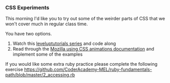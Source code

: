 ### CSS Experiments

This morning I'd like you to try out some of the weirder parts of CSS that we won't cover much in regular class time.

You have two options.

1. Watch this [leveluptutorials series](https://www.leveluptutorials.com/tutorials/css-experiments/) and code along
2. Read through the [Mozilla using CSS animations documentation](https://developer.mozilla.org/en-US/docs/Web/CSS/CSS_Animations/Using_CSS_animations) and implement some of the examples

If you would like some extra ruby practice please complete the following exercise https://github.com/CoderAcademy-MEL/ruby-fundamentals-path/blob/master/2_accessing.rb